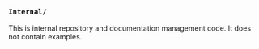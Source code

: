 ### `Internal/`

This is internal repository and documentation management code. It does not contain examples.

